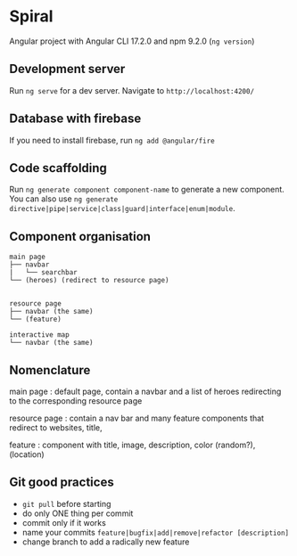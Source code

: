 # Spiral

Angular project with Angular CLI 17.2.0 and npm 9.2.0 (`ng version`)

## Development server

Run `ng serve` for a dev server. Navigate to `http://localhost:4200/`

## Database with firebase
If you need to install firebase, run `ng add @angular/fire`

## Code scaffolding

Run `ng generate component component-name` to generate a new component. You can also use `ng generate directive|pipe|service|class|guard|interface|enum|module`.

## Component organisation

```shell
main page
├── navbar
|	└── searchbar
└── (heroes) (redirect to resource page)


resource page
├── navbar (the same)
└── (feature)

interactive map
└── navbar (the same)
```

## Nomenclature

main page
: default page, contain a navbar and a list of heroes redirecting to the corresponding resource page

resource page
: contain a nav bar and many feature components that redirect to websites, title,

feature
: component with title, image, description, color (random?), (location)

## Git good practices

- `git pull` before starting
- do only ONE thing per commit
- commit only if it works
- name your commits `feature|bugfix|add|remove|refactor [description]`
- change branch to add a radically new feature
